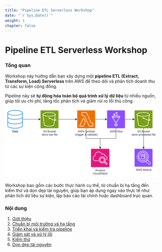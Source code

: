 ```yaml
---
title: "Pipeline ETL Serverless Workshop"
date: "`r Sys.Date()`"
weight: 1
chapter: false
---
```


# Pipeline ETL Serverless Workshop

### Tổng quan

Workshop này hướng dẫn bạn xây dựng một **pipeline ETL (Extract, Transform, Load) Serverless** trên AWS để theo dõi và phân tích doanh thu từ các sự kiện cộng đồng.

Pipeline này sẽ **tự động hóa toàn bộ quá trình xử lý dữ liệu** từ nhiều nguồn, giúp tối ưu chi phí, tăng tốc phân tích và giảm rủi ro lỗi thủ công.

![alt text](image.png)

Workshop bao gồm các bước thực hành cụ thể, từ chuẩn bị hạ tầng đến kiểm thử và dọn dẹp tài nguyên, giúp bạn áp dụng ngay vào thực tế như: phân tích dữ liệu sự kiện, lập báo cáo tài chính hoặc dashboard trực quan.

### Nội dung

1. [Giới thiệu](1-introduce/)
2. [Chuẩn bị môi trường và hạ tầng](2-prerequiste/)
3. [Triển khai và kiểm tra pipeline](3-deployment/)
4. [Giám sát và xử lý lỗi](3-monitor-and-error-handling/)
5. [Kiểm thử](5-testing/)
6. [Dọn dẹp tài nguyên](6-cleanup/)
